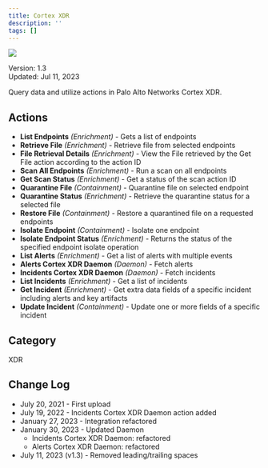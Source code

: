 ```yaml
---
title: Cortex XDR
description: ''
tags: []
---
```


![](/img/platform-services/automation-service/app-central/logos/cortex-xdr.png)

Version: 1.3  
Updated: Jul 11, 2023

Query data and utilize actions in Palo Alto Networks Cortex XDR.

## Actions

* **List Endpoints** *(Enrichment)* - Gets a list of endpoints
* **Retrieve File** *(Enrichment)* - Retrieve file from selected endpoints
* **File Retrieval Details** *(Enrichment)* - View the File retrieved by the Get File action according to the action ID
* **Scan All Endpoints** *(Enrichment)* - Run a scan on all endpoints
* **Get Scan Status** *(Enrichment)* - Get a status of the scan action ID
* **Quarantine File** *(Containment)* - Quarantine file on selected endpoint
* **Quarantine Status** *(Enrichment)* - Retrieve the quarantine status for a selected file
* **Restore File** *(Containment)* - Restore a quarantined file on a requested endpoints
* **Isolate Endpoint** *(Containment)* - Isolate one endpoint
* **Isolate Endpoint Status** *(Enrichment)* - Returns the status of the specified endpoint isolate operation
* **List Alerts** *(Enrichment)* - Get a list of alerts with multiple events
* **Alerts Cortex XDR Daemon** *(Daemon)* - Fetch alerts
* **Incidents Cortex XDR Daemon** *(Daemon)* - Fetch incidents
* **List Incidents** *(Enrichment)* - Get a list of incidents
* **Get Incident** *(Enrichment)* - Get extra data fields of a specific incident including alerts and key artifacts
* **Update Incident** *(Containment)* - Update one or more fields of a specific incident

## Category

XDR

## Change Log

* July 20, 2021 - First upload
* July 19, 2022 - Incidents Cortex XDR Daemon action added
* January 27, 2023 - Integration refactored
* January 30, 2023 - Updated Daemon
	+ Incidents Cortex XDR Daemon: refactored
	+ Alerts Cortex XDR Daemon: refactored
* July 11, 2023 (v1.3) - Removed leading/trailing spaces
